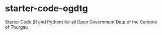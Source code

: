 # starter-code-ogdtg
Starter Code (R and Python) for all Open Government Data of the Cantone of Thurgau 
